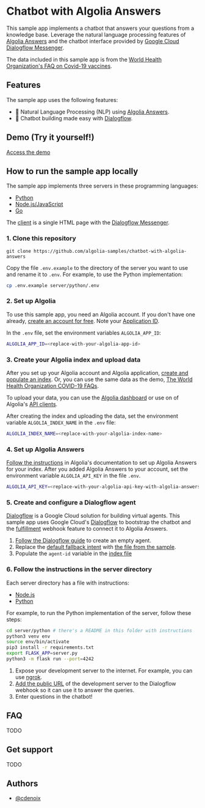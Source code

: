 # Chatbot with Algolia Answers

This sample app implements a chatbot that answers your questions from a knowledge base. Leverage the natural language processing features of [Algolia Answers](https://www.algolia.com/doc/guides/algolia-ai/answers/) and the chatbot interface provided by [Google Cloud Dialogflow Messenger](https://cloud.google.com/dialogflow/es/docs/integrations/dialogflow-messenger).

The data included in this sample app is from the [World Health Organization's FAQ on Covid-19 vaccines](https://www.who.int/news-room/q-a-detail/coronavirus-disease-(covid-19)-vaccines).

## Features

The sample app uses the following features:

- 🧠 Natural Language Processing (NLP) using [Algolia Answers](https://www.algolia.com/doc/guides/algolia-ai/answers/).
- 🤖 Chatbot building made easy with [Dialogflow](https://cloud.google.com/dialogflow/).

## Demo (Try it yourself!)

[Access the demo](https://ni17w.sse.codesandbox.io/)

## How to run the sample app locally

The sample app implements three servers in these programming languages:

- [Python](server/python)
- [Node.js/JavaScript](server/node)
- [Go](server/go)

The [client](client) is a single HTML page with the [Dialogflow Messenger](https://cloud.google.com/dialogflow/es/docs/integrations/dialogflow-messenger).

### 1. Clone this repository

```
git clone https://github.com/algolia-samples/chatbot-with-algolia-answers
```
Copy the file `.env.example` to the directory of the server you want to use and rename it to `.env`. For example, to use the Python implementation:

```bash
cp .env.example server/python/.env
```

### 2. Set up Algolia

To use this sample app, you need an Algolia account. If you don't have one already, [create an account for free](https://www.algolia.com/users/sign-up). Note your [Application ID](https://deploy-preview-5789--algolia-docs.netlify.app/doc/guides/sending-and-managing-data/send-and-update-your-data/how-to/importing-with-the-api/#application-id).

In the `.env` file, set the environment variables `ALGOLIA_APP_ID`:

```bash
ALGOLIA_APP_ID=<replace-with-your-algolia-app-id>
```

### 3. Create your Algolia index and upload data

After you set up your Algolia account and Algolia application, [create and populate an index](https://www.algolia.com/doc/guides/sending-and-managing-data/prepare-your-data/). Or, you can use the same data as the demo, [The World Health Organization COVID-19 FAQs](sample/who-covid-faq.json).

To upload your data, you can use the [Algolia dashboard](https://www.algolia.com/doc/guides/sending-and-managing-data/send-and-update-your-data/how-to/importing-from-the-dashboard/) or use on of Algolia's [API clients](https://www.algolia.com/developers/#integrations).

After creating the index and uploading the data, set the environment variable `ALGOLIA_INDEX_NAME` in the `.env` file:

```bash
ALGOLIA_INDEX_NAME=<replace-with-your-algolia-index-name>
```

### 4. Set up Algolia Answers

[Follow the instructions](https://www.algolia.com/doc/guides/algolia-ai/answers/#authentication) in Algolia's documentation to set up Algolia Answers for your index. After you added Algolia Answers to your account, set the environment variable `ALGOLIA_API_KEY` in the file `.env`.

```bash
ALGOLIA_API_KEY=<replace-with-your-algolia-api-key-with-algolia-answers-acl>
```

### 5. Create and configure a Dialogflow agent

[Dialogflow](https://cloud.google.com/dialogflow) is a Google Cloud solution for building virtual agents.
This sample app uses Google Cloud's [Dialogflow](https://cloud.google.com/dialogflow) to bootstrap the chatbot
and the [fulfillment](https://cloud.google.com/dialogflow/es/docs/fulfillment-overview) webhook feature to connect it to Algolia Answers.

1. [Follow the Dialogflow guide](https://cloud.google.com/dialogflow/es/docs/agents-manage) to create an empty agent.
2. Replace the [default fallback intent](https://cloud.google.com/dialogflow/es/docs/intents-default#fallback) with [the file from the sample](sample/dialogflow-default-fallback-intent.json).
3. Populate the `agent-id` variable in the [index file](client/index.html)

### 6. Follow the instructions in the server directory 

Each server directory has a file with instructions: 

- [Node.js](server/node/README)
- [Python](server/python/README)

For example, to run the Python implementation of the server, follow these steps:

```bash
cd server/python # there's a README in this folder with instructions
python3 venv env
source env/bin/activate
pip3 install -r requirements.txt
export FLASK_APP=server.py
python3 -m flask run --port=4242
```

1. Expose your development server to the internet. For example, you can use [ngrok](https://ngrok.com/).
2. [Add the public URL](https://cloud.google.com/dialogflow/es/docs/fulfillment-webhook) of the development server to the Dialogflow webhook so it can use it to answer the queries.
3. Enter questions in the chatbot!

## FAQ
TODO

## Get support
TODO

## Authors
- [@cdenoix](https://twitter.com/cdenoix)
